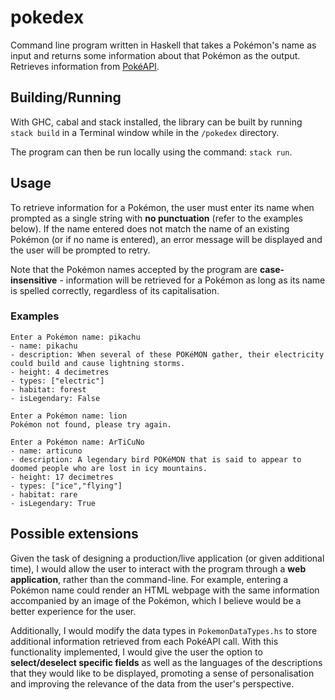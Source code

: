 # pokedex

Command line program written in Haskell that takes a Pokémon's name as input and returns some information about that Pokémon as the output. Retrieves information from
[PokéAPI](https://pokeapi.co/).


## Building/Running

With GHC, cabal and stack installed, the library can be built by running `stack build` in a Terminal window while in the `/pokedex` directory.

The program can then be run locally using the command: `stack run`.


## Usage

To retrieve information for a Pokémon, the user must enter its name when prompted as a single string with **no punctuation** (refer to the examples below). If the name entered does not match the name of an existing Pokémon (or if no name is entered), an error message will be displayed and the user will be prompted to retry.

Note that the Pokémon names accepted by the program are **case-insensitive** - information will be retrieved for a Pokémon as long as its name is spelled correctly, regardless of its capitalisation.

### Examples
```
Enter a Pokémon name: pikachu
- name: pikachu
- description: When several of these POKéMON gather, their electricity could build and cause lightning storms.
- height: 4 decimetres
- types: ["electric"]
- habitat: forest
- isLegendary: False

Enter a Pokémon name: lion
Pokémon not found, please try again.

Enter a Pokémon name: ArTiCuNo
- name: articuno
- description: A legendary bird POKéMON that is said to appear to doomed people who are lost in icy mountains.
- height: 17 decimetres
- types: ["ice","flying"]
- habitat: rare
- isLegendary: True
```

## Possible extensions

Given the task of designing a production/live application (or given additional time), I would allow the user to interact with the program through a **web application**, rather than the command-line. For example, entering a Pokémon name could render an HTML webpage with the same information accompanied by an image of the Pokémon, which I believe would be a better experience for the user.

Additionally, I would modify the data types in `PokemonDataTypes.hs` to store additional information retrieved from each PokéAPI call. With this functionality implemented, I would give the user the option to **select/deselect specific fields** as well as the languages of the descriptions that they would like to be displayed, promoting a sense of personalisation and improving the relevance of the data from the user's perspective.
